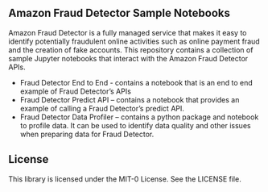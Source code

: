 ## Amazon Fraud Detector Sample Notebooks 


Amazon Fraud Detector is a fully managed service that makes it easy to identify potentially fraudulent online activities such as online payment fraud and the creation of fake accounts. This repository contains a collection of sample Jupyter
notebooks that interact with the Amazon Fraud Detector APIs.  

-	Fraud Detector End to End - contains a notebook that is an end to end example of Fraud Detector’s APIs
- Fraud Detector Predict API – contains a notebook that provides an example of calling a Fraud Detector’s predict API.
- Fraud Detector Data Profiler – contains a python package and notebook to profile data. It can be used to identify data quality and other issues when preparing data for Fraud Detector.




## License

This library is licensed under the MIT-0 License. See the LICENSE file.

